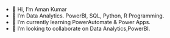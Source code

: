 - 👋 Hi, I’m Aman Kumar
- 👀 I’m Data Analytics. PowerBI, SQL, Python, R Programming.
- 🌱 I’m currently learning PowerAutomate & Power Apps.
- 💞️ I’m looking to collaborate on Data Analytics,PowerBI.


<!---
7906708716/7906708716 is a ✨ special ✨ repository because its `README.md` (this file) appears on your GitHub profile.
You can click the Preview link to take a look at your changes.
--->
